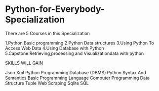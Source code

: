 # Python-for-Everybody-Specialization
There are 5 Courses in this Specialization

1.Python Basic programming
2.Python Data structures
3.Using Python To Access Web Data
4.Using Database with Python
5.Capstone:Retrieving,processing and Visualizationdata with python

SKILLS WILL GAIN

Json
Xml
Python Programming
Database (DBMS)
Python Syntax And Semantics
Basic Programming Language
Computer Programming
Data Structure
Tuple
Web Scraping
Sqlite
SQL
